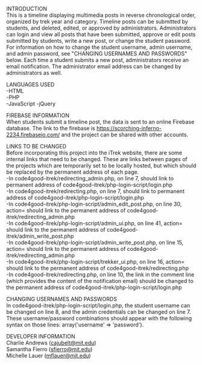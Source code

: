INTRODUCTION <br />
This is a timeline displaying multimedia posts in reverse chronological order, organized by
trek year and category. Timeline posts can be submitted by students, and deleted, edited, or 
approved by administrators. Administrators can login and view all posts that have been submitted,
approve or edit posts submitted by students, write a new post, or change the student password. 
For information on how to change the student username, admin username, and admin password, see 
"CHANGING USERNAMES AND PASSWORDS" below. Each time a student submits a new post, administrators 
receive an email notification. The administrator email address can be changed by administrators as well.

LANGUAGES USED <br />
-HTML <br />
-PHP <br />
-JavaScript
-jQuery

FIREBASE INFORMATION <br />
When students submit a timeline post, the data is sent to an online Firebase database. 
The link to the firebase is https://scorching-inferno-2234.firebaseio.com/ and the project
can be shared with other accounts. 

LINKS TO BE CHANGED <br />
Before incorporating this project into the iTrek website, there are some internal links that
need to be changed. These are links between pages of the projects which are temporarily set
to be locally hosted, but which should be replaced by the permanent address of each page.<br />
-In code4good-itrek/redirecting_admin.php, on line 7, should link to permanent address of 
code4good-itrek/php-login-script/login.php <br />
-In code4good-itrek/redirecting.php, on line 7, should link to permanent address of 
code4good-itrek/php-login-script/login.php <br />
-In code4good-itrek/php-login-script/admin_edit_post.php, on line 30, action= should link to
 the permanent address of code4good-itrek/redirecting_admin.php <br />
-In code4good-itrek/php-login-script/admin_ui.php, on line 41, action= should link to
 the permanent address of code4good-itrek/admin_write_post.php <br />
-In code4good-itrek/php-login-script/admin_write_post.php, on line 15, action= should link to
 the permanent address of code4good-itrek/redirecting_admin.php <br />
-In code4good-itrek/php-login-script/trekker_ui.php, on line 16, action= should link to
 the permanent address of code4good-itrek/redirecting.php <br />
-In code4good-itrek/redirecting.php, on line 10, the link in the comment line (which provides
 the content of the notification email) should be changed to the permanent address of
 code4good-itrek/php-login-script/login.php <br />

CHANGING USERNAMES AND PASSWORDS <br />
In code4good-itrek/php-login-script/login.php, the student username can be changed on line 8, and 
the admin credentials can be changed on line 7. These username/password combinations should appear
with the following syntax on those lines: array('username' => 'password').

DEVELOPER INFORMATION <br />
Charlie Andrews (cajubelt@mit.edu) <br />
Samantha Fierro (sfierro@mit.edu) <br />
Michelle Lauer (mflauer@mit.edu)
